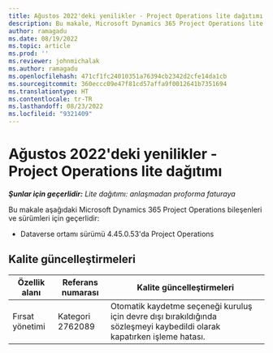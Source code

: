 ```yaml
---
title: Ağustos 2022'deki yenilikler - Project Operations lite dağıtımı
description: Bu makale, Microsoft Dynamics 365 Project Operations lite dağıtımının Ağustos 2022 sürümünde kullanılabilen kalite güncelleştirmeleri hakkında bilgi sağlar.
author: ramagadu
ms.date: 08/19/2022
ms.topic: article
ms.prod: ''
ms.reviewer: johnmichalak
ms.author: ramagadu
ms.openlocfilehash: 471cf1fc24010351a76394cb2342d2cfe14da1cb
ms.sourcegitcommit: 360eccc09e47f81cd57affa9f0012641b7351694
ms.translationtype: HT
ms.contentlocale: tr-TR
ms.lasthandoff: 08/23/2022
ms.locfileid: "9321409"
---
```

# <a name="whats-new-august-2022---project-operations-lite-deployment"></a>Ağustos 2022'deki yenilikler - Project Operations lite dağıtımı

_**Şunlar için geçerlidir:** Lite dağıtımı: anlaşmadan proforma faturaya_

Bu makale aşağıdaki Microsoft Dynamics 365 Project Operations bileşenleri ve sürümleri için geçerlidir:

- Dataverse ortamı sürümü 4.45.0.53'da Project Operations

## <a name="quality-updates"></a>Kalite güncelleştirmeleri

| Özellik alanı | Referans numarası | Kalite güncelleştirmeleri |
| --- | --- | --- |
| Fırsat yönetimi | Kategori 2762089 | Otomatik kaydetme seçeneği kuruluş için devre dışı bırakıldığında sözleşmeyi kaybedildi olarak kapatırken işleme hatası.|
